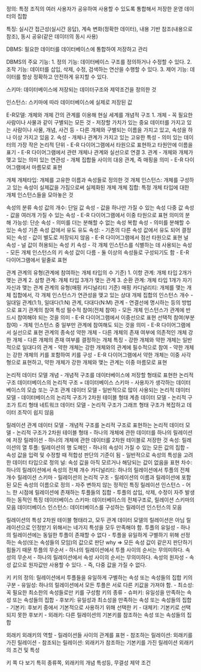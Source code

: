 
정의: 특정 조직의 여러 사용자가 공유하여 사용할 수 있도록 통합해서 저장한 운영 데이터의 집합

특징: 실시간 접근성(실시간 응답), 계속 변화(정확한 데이터), 내용 기반 참조(내용으로 참조), 동시 공유(같은 데이터의 동시 사용)

DBMS: 필요한 데이터를 데이터베이스에 통합하여 저장하고 관리

DBMS의 주요 기능: 
	1. 정의 기능: 데이터베이스 구조를 정의하거나 수정할 수 있다.
	2. 조작 기능: 데이터를 삽입, 삭제, 수정, 검색하는 연산을 수행할 수 있다.
	3. 제어 기능: 데이터를  항상 정확하고 안전하게 유지할 수 있다.

스키마: 데이터베이스에 저장되는 데이터구조와 제약조건을 정의한 것

인스턴스: 스키마에 따라 데이터베이스에 실제로 저장된 값

E-R모델: 개체와 개체 간의 관계를 이용해 현실 세계를 개념적 구조
	1. 개체
		- 꼭 필요한 사람이나 사물과 같이 구별되는 모든 것
		- 저장할 가치가 있는 중요 데이터를 가지고 있는 사람이나 사물, 개념, 사건 등
		- 다른 개체와 구별되는 이름을 가지고 있고, 속성을 하나 이상 가지고 있음
	2. 속성
		- 개체나 관계가 가지고 있는 고유한 특성
		- 의미 있는 데이터의 가장 작은 논리적 단위
		- E-R 다이어그램에서 타원으로 표현하고 타원안에 이름을 표기
		- E-R 다이어그램에서 관련 개체나 관계와 실선으로 연결
	3. 관계
		- 개체와 개체가 맺고 있는 의미 있는 연관성
		- 개체 집합들 사이의 대응 관계, 즉 매핑을 의미
		- E-R 다이어그램에서 마름모로 표현

개체
	개체타입: 개체를 고유한 이름과 속성들로 정의한 것
	개체 인스턴스: 개체를 구성하고 있는 속성이 실제값을 가짐으로써 실제화된 개체
	개체 집합: 특정 개체 타입에 대한 개체 인스턴스들을 모아놓은 것

속성의 분류
	속성 값의 개수:
		단일 값 속성
			- 값을 하나만 가질 수 있는 속성
		다중 값 속성
			- 값을 여러개 가질 수 있는 속성
			- E-R 다이어그램에서 이중 타원으로 표현
	의미의 분해 가능성:
		단순 속성
			- 의미를 더는 분해할 수 없는 속성
		복합 속성
			- 의미를 분해할 수 있는 속성
	기존 속성 값에서 유도
		유도 속성:
			- 기존의 다른 속성 값에서 유도 되어 결정되는 속성
			- 값이 별도로 저장되지 않음
			- E-R 다이어그램에서 점선 타원으로 표현
	널 속성
		- 널 값이 허용되는 속성
	키 속성
		- 각 개체 인스턴스를 식별하는 데 사용되는 속성
		- 모든 개체 인스턴스의 키 속성 값이 다름
		- 둘 이상의 속성들로 구성되기도 함
		- E-R 다이어그램에서 밑줄로 표현

관계
	관계의 유형(관계에 참여하는 개체 타입의 수 기준)
		1. 이항 관계: 개체 타입 2개가 맺는 관계
		2. 삼항 관계: 개체 타입 3개가 맺는 관계
		3. 순환 관계: 개체 타입 1개가 자기 자신과 맺는 관계
	관계의 유형(매핑 카디널리티 기준)
		매핑 카디널리티: 개체를 맺는 개체 집합에서, 각 개체 인스턴스가 연관성을 맺고 있는 상대 개체 집합의 인스턴스 개수
		- 일대일 관계(1:1), 일대다(1:N) 관계, 다대다(N:M) 관계
		- 연결선에 명시하는 등의 방법으로 표기
	관계의 참여 특성
		필수적 참여(전체 참여)
			- 모든 개체 인스턴스가 관계에 반드시 참여해야 되는 것을 의미
			- E-R 다이어그램에서 이중선으로 표현
		선택적 참여(부분 참여)
			- 개체 인스턴스 중 일부만 관계에 참여해도 되는 것을 의미
			- E-R 다이어그램에서 실선으로 표현
	관계의 종속성
		약한 개체
			- 다른 개체의 존재 여부에 의존적인 개체
		강한 개체
			- 다른 개체의 존재 여부를 결정하는 개체
		특징
			- 강한 개체와 약한 개체는 일반적으로 일대다의 관계
			- 약한 개체는 강한 개체와의 관계에 필수적으로 참여
			- 약한 개체는 강한 개체의 키를 포함하여 키를 구성
			- E-R 다이어그램에서 약한 개체는 이중 사각형으로 표현하고, 약한 개체가 강한 개체와 맺는 관계는 이중 마름모로 표현

논리적 데이터 모델
	개념
		- 개념적 구조를 데이터베이스에 저장할 형태로 표현한 논리적 구조
		  데이터베이스의 논리적 구조 = 데이터베이스 스키마
		- 사용자가 생각하는 데이터베이스의 모습 또는 구조
	관계 데이터 모델
		- 일반적으로 많이 사용되는 논리적 데이터 모델
		- 데이터베이스의 논리적 구조가 2차원 테이블 형태
	계층 데이터 모델
		- 논리적 구조가 트리 형태
	네트워크 데이터 모델
		- 논리적 구조가 그래프 형태
	구조가 복잡하고 데이터 조작이 쉽지 않음

릴레이션
	관계 데이터 모델
		- 개념적 구조를 논리적 구조로 표현하는 논리적 데이터 모델
		- 논리적 구조가 2차원 테이블 형태
		- 하나의 개체에 관한 데이터를 하나의 릴레이션에 저장
	릴레이션
		- 하나의 개체에 관한 데이터를 2차원 테이블로 저장한 것
	속성: 릴레이션의 열
	투플: 릴레이션의 행
	도메인
		- 하나의 속성이 가질 수 있는 모든 값의 집합
		- 속성 값을 입력 및 수정할 때 적합성 판단의 기준이 됨
		- 일반적으로 속성의 특성을 고려한 데이터 타입으로 정의
	널: 속성 값을 아직 모르거나 해당되는 값이 없음을 표현
	차수: 하나의 릴레이션에서 속성의 전체 개수
	카디널리티: 하나의 릴레이션에서 투플의 전체 개수
	릴레이션 스키마
		- 릴레이션의 논리적 구조
		- 릴레이션의 이름과 릴레이션에 포함된 모든 속성의 이름으로 정의
		- 자주 변하지 않는 정적인 특징
	릴레이션 인스턴스
		- 어느 한 시점에 릴레이션에 존재하는 투플들의 집합
		- 투플의 삽입, 삭제, 수정이 자주 발생하는 동적인 특징
	데이터베이스 스키마: 데이터베이스의 전체구조로, 릴레이션 스키마의 모음
	데이터베이스 인스턴스: 데이터베이스를 구성하는 릴레이션 인스턴스의 모음

릴레이션의 특성 
	2차원 테이블 형태라고, 모두 관계 데이터 모델의 릴레이션은 아님
	릴레이션으로 인정받기 위해서는 네가지 특성을 모두 만족해야 함.
	투플의 유일성
		- 하나의 릴레이션에는 동일한 투플이 존재할 수 없다
		- 투플을 유일하게 구별하기 위해 선정하는 속성(또는 속성들의 모임)의 값으로 판단
		  why => 모든 속성 값이 같은지 판단하기 힘들기 때문
	투플의 무순서
		- 하나의 릴레이션에서 투플 사이의 순서는 무의미하다.
	속성의 무순서
		- 하나의 릴레이션에서 속성 사이의 순서는 무의미하다.
	속성의 원자성
		- 속성 값으로 원자값만 사용할 수 있다.
		- 즉, 다중 값을 가질 수 없다.

키
	키의 정의: 릴레이션에서 투플들을 유일하게 구별하는 속성 또는 속성들의 집합
	키의 구분
		- 유일성: 하나의 릴레이션에서 모든 투플은 서로 다른 키값을 가져야 함.
		- 최소성: 꼭 필요한 최소한의 속성들로만 키를 구성함
	키의 종류
		- 슈퍼키: 유일성을 만족하는 속성 또는 속성들의 집합
		- 후보키: 유일성과 최소성을 만족하는 속성 또는 속성들의 집합
		- 기본키: 후보키 중에서 기본적으로 사용하기 위해 선택한 키
		- 대체키: 기본키로 선택되지 못한 후보키
		- 외래키: 다른 릴레이션의 기본키를 참조하는 속성 또는 속성들의 집합

외래키
	외래키의 역할
		- 릴레이션들 사이의 관계를 표현
		- 참조하는 릴레이션: 외래키를 가진 릴레이션
		- 참조되는 릴레이션: 외래키가 참조하는 기본키를 가진 릴레이션
	외래키의 조건 및 특성

키 쪽 다 보기 특히 종류쪽, 외래키의 개념 특성등, 무결성 제약 조건